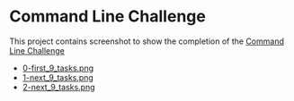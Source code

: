 # Command Line Challenge
This project contains screenshot to show the completion of the [Command Line Challenge](https://cmdchallenge.com/)

* [0-first_9_tasks.png](0-first_9_tasks.png)
* [1-next_9_tasks.png](./1-next_9_tasks.png)
* [2-next_9_tasks.png](./2-next_9_tasks.png)
